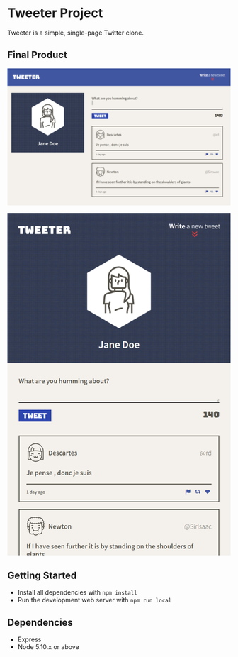 # Tweeter Project

Tweeter is a simple, single-page Twitter clone.

## Final Product

!["Screnshot of desktop view"](docs/desktop.png)

!["Screenshot of mobile view"](docs/mobile.png)

## Getting Started

- Install all dependencies with `npm install`
- Run the development web server with `npm run local`

## Dependencies

- Express
- Node 5.10.x or above
